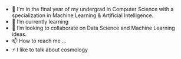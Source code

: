 - 👋  I'm in the final year of my undergrad in Computer Science with a specialization in Machine Learning & Artificial Intelligence.
- 🌱 I’m currently learning 
- 💞️ I’m looking to collaborate on Data Science and Machine Learning ideas.
- 📫 How to reach me ...
- ⚡ I like to talk about cosmology


<!---
gauravtrivedi967/gauravtrivedi967 is a ✨ special ✨ repository because its `README.md` (this file) appears on your GitHub profile.
You can click the Preview link to take a look at your changes.
--->
